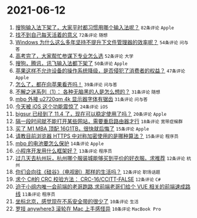 # 2021-06-12

1. [搜狗输入法下架了，大家平时都习惯用哪个输入法呢？](https://www.v2ex.com/t/783039) `82条评论` `Apple`
1. [找不到自己每天活着的意义](https://www.v2ex.com/t/783089) `72条评论` `随想`
1. [Windows 为什么这么多年坚持不提升下文件管理器的效率呢？](https://www.v2ex.com/t/783038) `54条评论` `问与答`
1. [高考完了，大家帮忙参谋下专业怎么选](https://www.v2ex.com/t/783083) `52条评论` `大学`
1. [搜狗，腾讯，讯飞输入法都下架了](https://www.v2ex.com/t/783055) `50条评论` `Apple`
1. [苹果这样不允许设备的操作系统降级，是否侵犯了消费者的权益？](https://www.v2ex.com/t/783073) `47条评论` `Apple`
1. [怎么了，都在向苹果看齐吗！](https://www.v2ex.com/t/783051) `39条评论` `问与答`
1. [不解之迷系列（1）： 各种无脑黑的人是怎么想的？](https://www.v2ex.com/t/783105) `31条评论` `随想`
1. [mbp 外接 u2720qm 4k 显示器字体有锯齿](https://www.v2ex.com/t/783056) `31条评论` `问与答`
1. [今天被 iOS 这个功能震惊了](https://www.v2ex.com/t/783078) `24条评论` `iOS`
1. [bigsur 已经到了 11.4 了，现在可以稳定使用了吗？](https://www.v2ex.com/t/783100) `20条评论` `Apple`
1. [隔一段时间就不能打开某些网站，需要重启路由器才行](https://www.v2ex.com/t/783095) `18条评论` `宽带症候群`
1. [买了 M1 MBA 顶配 16G1TB，很快就后悔了](https://www.v2ex.com/t/783112) `15条评论` `Apple`
1. [请教目前浏览器 HTTPS 中对称加密使用的是哪种算法？](https://www.v2ex.com/t/783059) `15条评论` `程序员`
1. [mbp 的电池要怎么保护](https://www.v2ex.com/t/783125) `14条评论` `Apple`
1. [小程序开发用什么框架好？](https://www.v2ex.com/t/783101) `13条评论` `程序员`
1. [过几天去杭州玩，杭州哪个服装城能够买到平价的好衣服。求推荐](https://www.v2ex.com/t/783082) `12条评论` `杭州`
1. [你们会向往《硅谷》（电视剧）那样的生活吗？](https://www.v2ex.com/t/783057) `12条评论` `职场话题`
1. [求个 C#的 CRC 校验方法： CRC-16/CCITT-FALSE](https://www.v2ex.com/t/783047) `12条评论` `C#`
1. [迫于小组内唯一会前端的老哥跑路,求前端老哥们给个 VUE 相关的前端速成路线](https://www.v2ex.com/t/783104) `11条评论` `程序员`
1. [坐标北京，感觉现在不系安全带的很少了](https://www.v2ex.com/t/783115) `10条评论` `生活`
1. [罗技 anywhere3 滚轮在 Mac 上手感怪异](https://www.v2ex.com/t/783114) `10条评论` `MacBook Pro`

